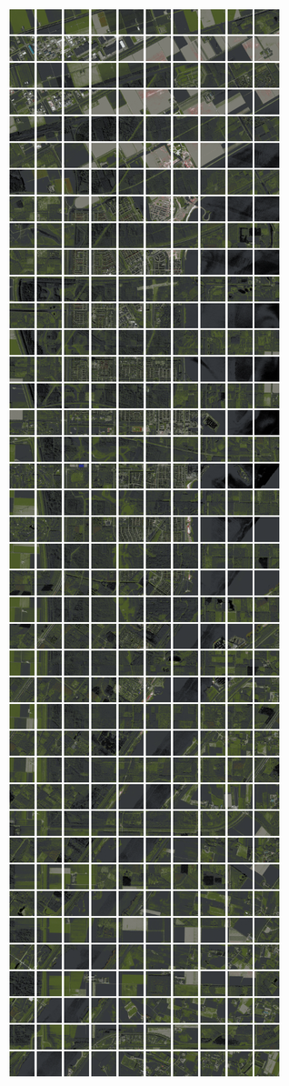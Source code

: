 <html>
<div>
<img src="https://github.com/HakkaTjakka/NL_TILE_MAP/blob/main/18/626/-1050/r.6260.-10500.png" height="44" width="44">
<img src="https://github.com/HakkaTjakka/NL_TILE_MAP/blob/main/18/626/-1050/r.6261.-10500.png" height="44" width="44">
<img src="https://github.com/HakkaTjakka/NL_TILE_MAP/blob/main/18/626/-1050/r.6262.-10500.png" height="44" width="44">
<img src="https://github.com/HakkaTjakka/NL_TILE_MAP/blob/main/18/626/-1050/r.6263.-10500.png" height="44" width="44">
<img src="https://github.com/HakkaTjakka/NL_TILE_MAP/blob/main/18/626/-1050/r.6264.-10500.png" height="44" width="44">
<img src="https://github.com/HakkaTjakka/NL_TILE_MAP/blob/main/18/626/-1050/r.6265.-10500.png" height="44" width="44">
<img src="https://github.com/HakkaTjakka/NL_TILE_MAP/blob/main/18/626/-1050/r.6266.-10500.png" height="44" width="44">
<img src="https://github.com/HakkaTjakka/NL_TILE_MAP/blob/main/18/626/-1050/r.6267.-10500.png" height="44" width="44">
<img src="https://github.com/HakkaTjakka/NL_TILE_MAP/blob/main/18/626/-1050/r.6268.-10500.png" height="44" width="44">
<img src="https://github.com/HakkaTjakka/NL_TILE_MAP/blob/main/18/626/-1050/r.6269.-10500.png" height="44" width="44">
<img src="https://github.com/HakkaTjakka/NL_TILE_MAP/blob/main/18/627/-1050/r.6270.-10500.png" height="44" width="44">
<img src="https://github.com/HakkaTjakka/NL_TILE_MAP/blob/main/18/627/-1050/r.6271.-10500.png" height="44" width="44">
<img src="https://github.com/HakkaTjakka/NL_TILE_MAP/blob/main/18/627/-1050/r.6272.-10500.png" height="44" width="44">
<img src="https://github.com/HakkaTjakka/NL_TILE_MAP/blob/main/18/627/-1050/r.6273.-10500.png" height="44" width="44">
<img src="https://github.com/HakkaTjakka/NL_TILE_MAP/blob/main/18/627/-1050/r.6274.-10500.png" height="44" width="44">
<img src="https://github.com/HakkaTjakka/NL_TILE_MAP/blob/main/18/627/-1050/r.6275.-10500.png" height="44" width="44">
<img src="https://github.com/HakkaTjakka/NL_TILE_MAP/blob/main/18/627/-1050/r.6276.-10500.png" height="44" width="44">
<img src="https://github.com/HakkaTjakka/NL_TILE_MAP/blob/main/18/627/-1050/r.6277.-10500.png" height="44" width="44">
<img src="https://github.com/HakkaTjakka/NL_TILE_MAP/blob/main/18/627/-1050/r.6278.-10500.png" height="44" width="44">
<img src="https://github.com/HakkaTjakka/NL_TILE_MAP/blob/main/18/627/-1050/r.6279.-10500.png" height="44" width="44">
<br>
<img src="https://github.com/HakkaTjakka/NL_TILE_MAP/blob/main/18/626/-1050/r.6260.-10499.png" height="44" width="44">
<img src="https://github.com/HakkaTjakka/NL_TILE_MAP/blob/main/18/626/-1050/r.6261.-10499.png" height="44" width="44">
<img src="https://github.com/HakkaTjakka/NL_TILE_MAP/blob/main/18/626/-1050/r.6262.-10499.png" height="44" width="44">
<img src="https://github.com/HakkaTjakka/NL_TILE_MAP/blob/main/18/626/-1050/r.6263.-10499.png" height="44" width="44">
<img src="https://github.com/HakkaTjakka/NL_TILE_MAP/blob/main/18/626/-1050/r.6264.-10499.png" height="44" width="44">
<img src="https://github.com/HakkaTjakka/NL_TILE_MAP/blob/main/18/626/-1050/r.6265.-10499.png" height="44" width="44">
<img src="https://github.com/HakkaTjakka/NL_TILE_MAP/blob/main/18/626/-1050/r.6266.-10499.png" height="44" width="44">
<img src="https://github.com/HakkaTjakka/NL_TILE_MAP/blob/main/18/626/-1050/r.6267.-10499.png" height="44" width="44">
<img src="https://github.com/HakkaTjakka/NL_TILE_MAP/blob/main/18/626/-1050/r.6268.-10499.png" height="44" width="44">
<img src="https://github.com/HakkaTjakka/NL_TILE_MAP/blob/main/18/626/-1050/r.6269.-10499.png" height="44" width="44">
<img src="https://github.com/HakkaTjakka/NL_TILE_MAP/blob/main/18/627/-1050/r.6270.-10499.png" height="44" width="44">
<img src="https://github.com/HakkaTjakka/NL_TILE_MAP/blob/main/18/627/-1050/r.6271.-10499.png" height="44" width="44">
<img src="https://github.com/HakkaTjakka/NL_TILE_MAP/blob/main/18/627/-1050/r.6272.-10499.png" height="44" width="44">
<img src="https://github.com/HakkaTjakka/NL_TILE_MAP/blob/main/18/627/-1050/r.6273.-10499.png" height="44" width="44">
<img src="https://github.com/HakkaTjakka/NL_TILE_MAP/blob/main/18/627/-1050/r.6274.-10499.png" height="44" width="44">
<img src="https://github.com/HakkaTjakka/NL_TILE_MAP/blob/main/18/627/-1050/r.6275.-10499.png" height="44" width="44">
<img src="https://github.com/HakkaTjakka/NL_TILE_MAP/blob/main/18/627/-1050/r.6276.-10499.png" height="44" width="44">
<img src="https://github.com/HakkaTjakka/NL_TILE_MAP/blob/main/18/627/-1050/r.6277.-10499.png" height="44" width="44">
<img src="https://github.com/HakkaTjakka/NL_TILE_MAP/blob/main/18/627/-1050/r.6278.-10499.png" height="44" width="44">
<img src="https://github.com/HakkaTjakka/NL_TILE_MAP/blob/main/18/627/-1050/r.6279.-10499.png" height="44" width="44">
<br>
<img src="https://github.com/HakkaTjakka/NL_TILE_MAP/blob/main/18/626/-1050/r.6260.-10498.png" height="44" width="44">
<img src="https://github.com/HakkaTjakka/NL_TILE_MAP/blob/main/18/626/-1050/r.6261.-10498.png" height="44" width="44">
<img src="https://github.com/HakkaTjakka/NL_TILE_MAP/blob/main/18/626/-1050/r.6262.-10498.png" height="44" width="44">
<img src="https://github.com/HakkaTjakka/NL_TILE_MAP/blob/main/18/626/-1050/r.6263.-10498.png" height="44" width="44">
<img src="https://github.com/HakkaTjakka/NL_TILE_MAP/blob/main/18/626/-1050/r.6264.-10498.png" height="44" width="44">
<img src="https://github.com/HakkaTjakka/NL_TILE_MAP/blob/main/18/626/-1050/r.6265.-10498.png" height="44" width="44">
<img src="https://github.com/HakkaTjakka/NL_TILE_MAP/blob/main/18/626/-1050/r.6266.-10498.png" height="44" width="44">
<img src="https://github.com/HakkaTjakka/NL_TILE_MAP/blob/main/18/626/-1050/r.6267.-10498.png" height="44" width="44">
<img src="https://github.com/HakkaTjakka/NL_TILE_MAP/blob/main/18/626/-1050/r.6268.-10498.png" height="44" width="44">
<img src="https://github.com/HakkaTjakka/NL_TILE_MAP/blob/main/18/626/-1050/r.6269.-10498.png" height="44" width="44">
<img src="https://github.com/HakkaTjakka/NL_TILE_MAP/blob/main/18/627/-1050/r.6270.-10498.png" height="44" width="44">
<img src="https://github.com/HakkaTjakka/NL_TILE_MAP/blob/main/18/627/-1050/r.6271.-10498.png" height="44" width="44">
<img src="https://github.com/HakkaTjakka/NL_TILE_MAP/blob/main/18/627/-1050/r.6272.-10498.png" height="44" width="44">
<img src="https://github.com/HakkaTjakka/NL_TILE_MAP/blob/main/18/627/-1050/r.6273.-10498.png" height="44" width="44">
<img src="https://github.com/HakkaTjakka/NL_TILE_MAP/blob/main/18/627/-1050/r.6274.-10498.png" height="44" width="44">
<img src="https://github.com/HakkaTjakka/NL_TILE_MAP/blob/main/18/627/-1050/r.6275.-10498.png" height="44" width="44">
<img src="https://github.com/HakkaTjakka/NL_TILE_MAP/blob/main/18/627/-1050/r.6276.-10498.png" height="44" width="44">
<img src="https://github.com/HakkaTjakka/NL_TILE_MAP/blob/main/18/627/-1050/r.6277.-10498.png" height="44" width="44">
<img src="https://github.com/HakkaTjakka/NL_TILE_MAP/blob/main/18/627/-1050/r.6278.-10498.png" height="44" width="44">
<img src="https://github.com/HakkaTjakka/NL_TILE_MAP/blob/main/18/627/-1050/r.6279.-10498.png" height="44" width="44">
<br>
<img src="https://github.com/HakkaTjakka/NL_TILE_MAP/blob/main/18/626/-1050/r.6260.-10497.png" height="44" width="44">
<img src="https://github.com/HakkaTjakka/NL_TILE_MAP/blob/main/18/626/-1050/r.6261.-10497.png" height="44" width="44">
<img src="https://github.com/HakkaTjakka/NL_TILE_MAP/blob/main/18/626/-1050/r.6262.-10497.png" height="44" width="44">
<img src="https://github.com/HakkaTjakka/NL_TILE_MAP/blob/main/18/626/-1050/r.6263.-10497.png" height="44" width="44">
<img src="https://github.com/HakkaTjakka/NL_TILE_MAP/blob/main/18/626/-1050/r.6264.-10497.png" height="44" width="44">
<img src="https://github.com/HakkaTjakka/NL_TILE_MAP/blob/main/18/626/-1050/r.6265.-10497.png" height="44" width="44">
<img src="https://github.com/HakkaTjakka/NL_TILE_MAP/blob/main/18/626/-1050/r.6266.-10497.png" height="44" width="44">
<img src="https://github.com/HakkaTjakka/NL_TILE_MAP/blob/main/18/626/-1050/r.6267.-10497.png" height="44" width="44">
<img src="https://github.com/HakkaTjakka/NL_TILE_MAP/blob/main/18/626/-1050/r.6268.-10497.png" height="44" width="44">
<img src="https://github.com/HakkaTjakka/NL_TILE_MAP/blob/main/18/626/-1050/r.6269.-10497.png" height="44" width="44">
<img src="https://github.com/HakkaTjakka/NL_TILE_MAP/blob/main/18/627/-1050/r.6270.-10497.png" height="44" width="44">
<img src="https://github.com/HakkaTjakka/NL_TILE_MAP/blob/main/18/627/-1050/r.6271.-10497.png" height="44" width="44">
<img src="https://github.com/HakkaTjakka/NL_TILE_MAP/blob/main/18/627/-1050/r.6272.-10497.png" height="44" width="44">
<img src="https://github.com/HakkaTjakka/NL_TILE_MAP/blob/main/18/627/-1050/r.6273.-10497.png" height="44" width="44">
<img src="https://github.com/HakkaTjakka/NL_TILE_MAP/blob/main/18/627/-1050/r.6274.-10497.png" height="44" width="44">
<img src="https://github.com/HakkaTjakka/NL_TILE_MAP/blob/main/18/627/-1050/r.6275.-10497.png" height="44" width="44">
<img src="https://github.com/HakkaTjakka/NL_TILE_MAP/blob/main/18/627/-1050/r.6276.-10497.png" height="44" width="44">
<img src="https://github.com/HakkaTjakka/NL_TILE_MAP/blob/main/18/627/-1050/r.6277.-10497.png" height="44" width="44">
<img src="https://github.com/HakkaTjakka/NL_TILE_MAP/blob/main/18/627/-1050/r.6278.-10497.png" height="44" width="44">
<img src="https://github.com/HakkaTjakka/NL_TILE_MAP/blob/main/18/627/-1050/r.6279.-10497.png" height="44" width="44">
<br>
<img src="https://github.com/HakkaTjakka/NL_TILE_MAP/blob/main/18/626/-1050/r.6260.-10496.png" height="44" width="44">
<img src="https://github.com/HakkaTjakka/NL_TILE_MAP/blob/main/18/626/-1050/r.6261.-10496.png" height="44" width="44">
<img src="https://github.com/HakkaTjakka/NL_TILE_MAP/blob/main/18/626/-1050/r.6262.-10496.png" height="44" width="44">
<img src="https://github.com/HakkaTjakka/NL_TILE_MAP/blob/main/18/626/-1050/r.6263.-10496.png" height="44" width="44">
<img src="https://github.com/HakkaTjakka/NL_TILE_MAP/blob/main/18/626/-1050/r.6264.-10496.png" height="44" width="44">
<img src="https://github.com/HakkaTjakka/NL_TILE_MAP/blob/main/18/626/-1050/r.6265.-10496.png" height="44" width="44">
<img src="https://github.com/HakkaTjakka/NL_TILE_MAP/blob/main/18/626/-1050/r.6266.-10496.png" height="44" width="44">
<img src="https://github.com/HakkaTjakka/NL_TILE_MAP/blob/main/18/626/-1050/r.6267.-10496.png" height="44" width="44">
<img src="https://github.com/HakkaTjakka/NL_TILE_MAP/blob/main/18/626/-1050/r.6268.-10496.png" height="44" width="44">
<img src="https://github.com/HakkaTjakka/NL_TILE_MAP/blob/main/18/626/-1050/r.6269.-10496.png" height="44" width="44">
<img src="https://github.com/HakkaTjakka/NL_TILE_MAP/blob/main/18/627/-1050/r.6270.-10496.png" height="44" width="44">
<img src="https://github.com/HakkaTjakka/NL_TILE_MAP/blob/main/18/627/-1050/r.6271.-10496.png" height="44" width="44">
<img src="https://github.com/HakkaTjakka/NL_TILE_MAP/blob/main/18/627/-1050/r.6272.-10496.png" height="44" width="44">
<img src="https://github.com/HakkaTjakka/NL_TILE_MAP/blob/main/18/627/-1050/r.6273.-10496.png" height="44" width="44">
<img src="https://github.com/HakkaTjakka/NL_TILE_MAP/blob/main/18/627/-1050/r.6274.-10496.png" height="44" width="44">
<img src="https://github.com/HakkaTjakka/NL_TILE_MAP/blob/main/18/627/-1050/r.6275.-10496.png" height="44" width="44">
<img src="https://github.com/HakkaTjakka/NL_TILE_MAP/blob/main/18/627/-1050/r.6276.-10496.png" height="44" width="44">
<img src="https://github.com/HakkaTjakka/NL_TILE_MAP/blob/main/18/627/-1050/r.6277.-10496.png" height="44" width="44">
<img src="https://github.com/HakkaTjakka/NL_TILE_MAP/blob/main/18/627/-1050/r.6278.-10496.png" height="44" width="44">
<img src="https://github.com/HakkaTjakka/NL_TILE_MAP/blob/main/18/627/-1050/r.6279.-10496.png" height="44" width="44">
<br>
<img src="https://github.com/HakkaTjakka/NL_TILE_MAP/blob/main/18/626/-1050/r.6260.-10495.png" height="44" width="44">
<img src="https://github.com/HakkaTjakka/NL_TILE_MAP/blob/main/18/626/-1050/r.6261.-10495.png" height="44" width="44">
<img src="https://github.com/HakkaTjakka/NL_TILE_MAP/blob/main/18/626/-1050/r.6262.-10495.png" height="44" width="44">
<img src="https://github.com/HakkaTjakka/NL_TILE_MAP/blob/main/18/626/-1050/r.6263.-10495.png" height="44" width="44">
<img src="https://github.com/HakkaTjakka/NL_TILE_MAP/blob/main/18/626/-1050/r.6264.-10495.png" height="44" width="44">
<img src="https://github.com/HakkaTjakka/NL_TILE_MAP/blob/main/18/626/-1050/r.6265.-10495.png" height="44" width="44">
<img src="https://github.com/HakkaTjakka/NL_TILE_MAP/blob/main/18/626/-1050/r.6266.-10495.png" height="44" width="44">
<img src="https://github.com/HakkaTjakka/NL_TILE_MAP/blob/main/18/626/-1050/r.6267.-10495.png" height="44" width="44">
<img src="https://github.com/HakkaTjakka/NL_TILE_MAP/blob/main/18/626/-1050/r.6268.-10495.png" height="44" width="44">
<img src="https://github.com/HakkaTjakka/NL_TILE_MAP/blob/main/18/626/-1050/r.6269.-10495.png" height="44" width="44">
<img src="https://github.com/HakkaTjakka/NL_TILE_MAP/blob/main/18/627/-1050/r.6270.-10495.png" height="44" width="44">
<img src="https://github.com/HakkaTjakka/NL_TILE_MAP/blob/main/18/627/-1050/r.6271.-10495.png" height="44" width="44">
<img src="https://github.com/HakkaTjakka/NL_TILE_MAP/blob/main/18/627/-1050/r.6272.-10495.png" height="44" width="44">
<img src="https://github.com/HakkaTjakka/NL_TILE_MAP/blob/main/18/627/-1050/r.6273.-10495.png" height="44" width="44">
<img src="https://github.com/HakkaTjakka/NL_TILE_MAP/blob/main/18/627/-1050/r.6274.-10495.png" height="44" width="44">
<img src="https://github.com/HakkaTjakka/NL_TILE_MAP/blob/main/18/627/-1050/r.6275.-10495.png" height="44" width="44">
<img src="https://github.com/HakkaTjakka/NL_TILE_MAP/blob/main/18/627/-1050/r.6276.-10495.png" height="44" width="44">
<img src="https://github.com/HakkaTjakka/NL_TILE_MAP/blob/main/18/627/-1050/r.6277.-10495.png" height="44" width="44">
<img src="https://github.com/HakkaTjakka/NL_TILE_MAP/blob/main/18/627/-1050/r.6278.-10495.png" height="44" width="44">
<img src="https://github.com/HakkaTjakka/NL_TILE_MAP/blob/main/18/627/-1050/r.6279.-10495.png" height="44" width="44">
<br>
<img src="https://github.com/HakkaTjakka/NL_TILE_MAP/blob/main/18/626/-1050/r.6260.-10494.png" height="44" width="44">
<img src="https://github.com/HakkaTjakka/NL_TILE_MAP/blob/main/18/626/-1050/r.6261.-10494.png" height="44" width="44">
<img src="https://github.com/HakkaTjakka/NL_TILE_MAP/blob/main/18/626/-1050/r.6262.-10494.png" height="44" width="44">
<img src="https://github.com/HakkaTjakka/NL_TILE_MAP/blob/main/18/626/-1050/r.6263.-10494.png" height="44" width="44">
<img src="https://github.com/HakkaTjakka/NL_TILE_MAP/blob/main/18/626/-1050/r.6264.-10494.png" height="44" width="44">
<img src="https://github.com/HakkaTjakka/NL_TILE_MAP/blob/main/18/626/-1050/r.6265.-10494.png" height="44" width="44">
<img src="https://github.com/HakkaTjakka/NL_TILE_MAP/blob/main/18/626/-1050/r.6266.-10494.png" height="44" width="44">
<img src="https://github.com/HakkaTjakka/NL_TILE_MAP/blob/main/18/626/-1050/r.6267.-10494.png" height="44" width="44">
<img src="https://github.com/HakkaTjakka/NL_TILE_MAP/blob/main/18/626/-1050/r.6268.-10494.png" height="44" width="44">
<img src="https://github.com/HakkaTjakka/NL_TILE_MAP/blob/main/18/626/-1050/r.6269.-10494.png" height="44" width="44">
<img src="https://github.com/HakkaTjakka/NL_TILE_MAP/blob/main/18/627/-1050/r.6270.-10494.png" height="44" width="44">
<img src="https://github.com/HakkaTjakka/NL_TILE_MAP/blob/main/18/627/-1050/r.6271.-10494.png" height="44" width="44">
<img src="https://github.com/HakkaTjakka/NL_TILE_MAP/blob/main/18/627/-1050/r.6272.-10494.png" height="44" width="44">
<img src="https://github.com/HakkaTjakka/NL_TILE_MAP/blob/main/18/627/-1050/r.6273.-10494.png" height="44" width="44">
<img src="https://github.com/HakkaTjakka/NL_TILE_MAP/blob/main/18/627/-1050/r.6274.-10494.png" height="44" width="44">
<img src="https://github.com/HakkaTjakka/NL_TILE_MAP/blob/main/18/627/-1050/r.6275.-10494.png" height="44" width="44">
<img src="https://github.com/HakkaTjakka/NL_TILE_MAP/blob/main/18/627/-1050/r.6276.-10494.png" height="44" width="44">
<img src="https://github.com/HakkaTjakka/NL_TILE_MAP/blob/main/18/627/-1050/r.6277.-10494.png" height="44" width="44">
<img src="https://github.com/HakkaTjakka/NL_TILE_MAP/blob/main/18/627/-1050/r.6278.-10494.png" height="44" width="44">
<img src="https://github.com/HakkaTjakka/NL_TILE_MAP/blob/main/18/627/-1050/r.6279.-10494.png" height="44" width="44">
<br>
<img src="https://github.com/HakkaTjakka/NL_TILE_MAP/blob/main/18/626/-1050/r.6260.-10493.png" height="44" width="44">
<img src="https://github.com/HakkaTjakka/NL_TILE_MAP/blob/main/18/626/-1050/r.6261.-10493.png" height="44" width="44">
<img src="https://github.com/HakkaTjakka/NL_TILE_MAP/blob/main/18/626/-1050/r.6262.-10493.png" height="44" width="44">
<img src="https://github.com/HakkaTjakka/NL_TILE_MAP/blob/main/18/626/-1050/r.6263.-10493.png" height="44" width="44">
<img src="https://github.com/HakkaTjakka/NL_TILE_MAP/blob/main/18/626/-1050/r.6264.-10493.png" height="44" width="44">
<img src="https://github.com/HakkaTjakka/NL_TILE_MAP/blob/main/18/626/-1050/r.6265.-10493.png" height="44" width="44">
<img src="https://github.com/HakkaTjakka/NL_TILE_MAP/blob/main/18/626/-1050/r.6266.-10493.png" height="44" width="44">
<img src="https://github.com/HakkaTjakka/NL_TILE_MAP/blob/main/18/626/-1050/r.6267.-10493.png" height="44" width="44">
<img src="https://github.com/HakkaTjakka/NL_TILE_MAP/blob/main/18/626/-1050/r.6268.-10493.png" height="44" width="44">
<img src="https://github.com/HakkaTjakka/NL_TILE_MAP/blob/main/18/626/-1050/r.6269.-10493.png" height="44" width="44">
<img src="https://github.com/HakkaTjakka/NL_TILE_MAP/blob/main/18/627/-1050/r.6270.-10493.png" height="44" width="44">
<img src="https://github.com/HakkaTjakka/NL_TILE_MAP/blob/main/18/627/-1050/r.6271.-10493.png" height="44" width="44">
<img src="https://github.com/HakkaTjakka/NL_TILE_MAP/blob/main/18/627/-1050/r.6272.-10493.png" height="44" width="44">
<img src="https://github.com/HakkaTjakka/NL_TILE_MAP/blob/main/18/627/-1050/r.6273.-10493.png" height="44" width="44">
<img src="https://github.com/HakkaTjakka/NL_TILE_MAP/blob/main/18/627/-1050/r.6274.-10493.png" height="44" width="44">
<img src="https://github.com/HakkaTjakka/NL_TILE_MAP/blob/main/18/627/-1050/r.6275.-10493.png" height="44" width="44">
<img src="https://github.com/HakkaTjakka/NL_TILE_MAP/blob/main/18/627/-1050/r.6276.-10493.png" height="44" width="44">
<img src="https://github.com/HakkaTjakka/NL_TILE_MAP/blob/main/18/627/-1050/r.6277.-10493.png" height="44" width="44">
<img src="https://github.com/HakkaTjakka/NL_TILE_MAP/blob/main/18/627/-1050/r.6278.-10493.png" height="44" width="44">
<img src="https://github.com/HakkaTjakka/NL_TILE_MAP/blob/main/18/627/-1050/r.6279.-10493.png" height="44" width="44">
<br>
<img src="https://github.com/HakkaTjakka/NL_TILE_MAP/blob/main/18/626/-1050/r.6260.-10492.png" height="44" width="44">
<img src="https://github.com/HakkaTjakka/NL_TILE_MAP/blob/main/18/626/-1050/r.6261.-10492.png" height="44" width="44">
<img src="https://github.com/HakkaTjakka/NL_TILE_MAP/blob/main/18/626/-1050/r.6262.-10492.png" height="44" width="44">
<img src="https://github.com/HakkaTjakka/NL_TILE_MAP/blob/main/18/626/-1050/r.6263.-10492.png" height="44" width="44">
<img src="https://github.com/HakkaTjakka/NL_TILE_MAP/blob/main/18/626/-1050/r.6264.-10492.png" height="44" width="44">
<img src="https://github.com/HakkaTjakka/NL_TILE_MAP/blob/main/18/626/-1050/r.6265.-10492.png" height="44" width="44">
<img src="https://github.com/HakkaTjakka/NL_TILE_MAP/blob/main/18/626/-1050/r.6266.-10492.png" height="44" width="44">
<img src="https://github.com/HakkaTjakka/NL_TILE_MAP/blob/main/18/626/-1050/r.6267.-10492.png" height="44" width="44">
<img src="https://github.com/HakkaTjakka/NL_TILE_MAP/blob/main/18/626/-1050/r.6268.-10492.png" height="44" width="44">
<img src="https://github.com/HakkaTjakka/NL_TILE_MAP/blob/main/18/626/-1050/r.6269.-10492.png" height="44" width="44">
<img src="https://github.com/HakkaTjakka/NL_TILE_MAP/blob/main/18/627/-1050/r.6270.-10492.png" height="44" width="44">
<img src="https://github.com/HakkaTjakka/NL_TILE_MAP/blob/main/18/627/-1050/r.6271.-10492.png" height="44" width="44">
<img src="https://github.com/HakkaTjakka/NL_TILE_MAP/blob/main/18/627/-1050/r.6272.-10492.png" height="44" width="44">
<img src="https://github.com/HakkaTjakka/NL_TILE_MAP/blob/main/18/627/-1050/r.6273.-10492.png" height="44" width="44">
<img src="https://github.com/HakkaTjakka/NL_TILE_MAP/blob/main/18/627/-1050/r.6274.-10492.png" height="44" width="44">
<img src="https://github.com/HakkaTjakka/NL_TILE_MAP/blob/main/18/627/-1050/r.6275.-10492.png" height="44" width="44">
<img src="https://github.com/HakkaTjakka/NL_TILE_MAP/blob/main/18/627/-1050/r.6276.-10492.png" height="44" width="44">
<img src="https://github.com/HakkaTjakka/NL_TILE_MAP/blob/main/18/627/-1050/r.6277.-10492.png" height="44" width="44">
<img src="https://github.com/HakkaTjakka/NL_TILE_MAP/blob/main/18/627/-1050/r.6278.-10492.png" height="44" width="44">
<img src="https://github.com/HakkaTjakka/NL_TILE_MAP/blob/main/18/627/-1050/r.6279.-10492.png" height="44" width="44">
<br>
<img src="https://github.com/HakkaTjakka/NL_TILE_MAP/blob/main/18/626/-1050/r.6260.-10491.png" height="44" width="44">
<img src="https://github.com/HakkaTjakka/NL_TILE_MAP/blob/main/18/626/-1050/r.6261.-10491.png" height="44" width="44">
<img src="https://github.com/HakkaTjakka/NL_TILE_MAP/blob/main/18/626/-1050/r.6262.-10491.png" height="44" width="44">
<img src="https://github.com/HakkaTjakka/NL_TILE_MAP/blob/main/18/626/-1050/r.6263.-10491.png" height="44" width="44">
<img src="https://github.com/HakkaTjakka/NL_TILE_MAP/blob/main/18/626/-1050/r.6264.-10491.png" height="44" width="44">
<img src="https://github.com/HakkaTjakka/NL_TILE_MAP/blob/main/18/626/-1050/r.6265.-10491.png" height="44" width="44">
<img src="https://github.com/HakkaTjakka/NL_TILE_MAP/blob/main/18/626/-1050/r.6266.-10491.png" height="44" width="44">
<img src="https://github.com/HakkaTjakka/NL_TILE_MAP/blob/main/18/626/-1050/r.6267.-10491.png" height="44" width="44">
<img src="https://github.com/HakkaTjakka/NL_TILE_MAP/blob/main/18/626/-1050/r.6268.-10491.png" height="44" width="44">
<img src="https://github.com/HakkaTjakka/NL_TILE_MAP/blob/main/18/626/-1050/r.6269.-10491.png" height="44" width="44">
<img src="https://github.com/HakkaTjakka/NL_TILE_MAP/blob/main/18/627/-1050/r.6270.-10491.png" height="44" width="44">
<img src="https://github.com/HakkaTjakka/NL_TILE_MAP/blob/main/18/627/-1050/r.6271.-10491.png" height="44" width="44">
<img src="https://github.com/HakkaTjakka/NL_TILE_MAP/blob/main/18/627/-1050/r.6272.-10491.png" height="44" width="44">
<img src="https://github.com/HakkaTjakka/NL_TILE_MAP/blob/main/18/627/-1050/r.6273.-10491.png" height="44" width="44">
<img src="https://github.com/HakkaTjakka/NL_TILE_MAP/blob/main/18/627/-1050/r.6274.-10491.png" height="44" width="44">
<img src="https://github.com/HakkaTjakka/NL_TILE_MAP/blob/main/18/627/-1050/r.6275.-10491.png" height="44" width="44">
<img src="https://github.com/HakkaTjakka/NL_TILE_MAP/blob/main/18/627/-1050/r.6276.-10491.png" height="44" width="44">
<img src="https://github.com/HakkaTjakka/NL_TILE_MAP/blob/main/18/627/-1050/r.6277.-10491.png" height="44" width="44">
<img src="https://github.com/HakkaTjakka/NL_TILE_MAP/blob/main/18/627/-1050/r.6278.-10491.png" height="44" width="44">
<img src="https://github.com/HakkaTjakka/NL_TILE_MAP/blob/main/18/627/-1050/r.6279.-10491.png" height="44" width="44">
<br>
<img src="https://github.com/HakkaTjakka/NL_TILE_MAP/blob/main/18/626/-1049/r.6260.-10490.png" height="44" width="44">
<img src="https://github.com/HakkaTjakka/NL_TILE_MAP/blob/main/18/626/-1049/r.6261.-10490.png" height="44" width="44">
<img src="https://github.com/HakkaTjakka/NL_TILE_MAP/blob/main/18/626/-1049/r.6262.-10490.png" height="44" width="44">
<img src="https://github.com/HakkaTjakka/NL_TILE_MAP/blob/main/18/626/-1049/r.6263.-10490.png" height="44" width="44">
<img src="https://github.com/HakkaTjakka/NL_TILE_MAP/blob/main/18/626/-1049/r.6264.-10490.png" height="44" width="44">
<img src="https://github.com/HakkaTjakka/NL_TILE_MAP/blob/main/18/626/-1049/r.6265.-10490.png" height="44" width="44">
<img src="https://github.com/HakkaTjakka/NL_TILE_MAP/blob/main/18/626/-1049/r.6266.-10490.png" height="44" width="44">
<img src="https://github.com/HakkaTjakka/NL_TILE_MAP/blob/main/18/626/-1049/r.6267.-10490.png" height="44" width="44">
<img src="https://github.com/HakkaTjakka/NL_TILE_MAP/blob/main/18/626/-1049/r.6268.-10490.png" height="44" width="44">
<img src="https://github.com/HakkaTjakka/NL_TILE_MAP/blob/main/18/626/-1049/r.6269.-10490.png" height="44" width="44">
<img src="https://github.com/HakkaTjakka/NL_TILE_MAP/blob/main/18/627/-1049/r.6270.-10490.png" height="44" width="44">
<img src="https://github.com/HakkaTjakka/NL_TILE_MAP/blob/main/18/627/-1049/r.6271.-10490.png" height="44" width="44">
<img src="https://github.com/HakkaTjakka/NL_TILE_MAP/blob/main/18/627/-1049/r.6272.-10490.png" height="44" width="44">
<img src="https://github.com/HakkaTjakka/NL_TILE_MAP/blob/main/18/627/-1049/r.6273.-10490.png" height="44" width="44">
<img src="https://github.com/HakkaTjakka/NL_TILE_MAP/blob/main/18/627/-1049/r.6274.-10490.png" height="44" width="44">
<img src="https://github.com/HakkaTjakka/NL_TILE_MAP/blob/main/18/627/-1049/r.6275.-10490.png" height="44" width="44">
<img src="https://github.com/HakkaTjakka/NL_TILE_MAP/blob/main/18/627/-1049/r.6276.-10490.png" height="44" width="44">
<img src="https://github.com/HakkaTjakka/NL_TILE_MAP/blob/main/18/627/-1049/r.6277.-10490.png" height="44" width="44">
<img src="https://github.com/HakkaTjakka/NL_TILE_MAP/blob/main/18/627/-1049/r.6278.-10490.png" height="44" width="44">
<img src="https://github.com/HakkaTjakka/NL_TILE_MAP/blob/main/18/627/-1049/r.6279.-10490.png" height="44" width="44">
<br>
<img src="https://github.com/HakkaTjakka/NL_TILE_MAP/blob/main/18/626/-1049/r.6260.-10489.png" height="44" width="44">
<img src="https://github.com/HakkaTjakka/NL_TILE_MAP/blob/main/18/626/-1049/r.6261.-10489.png" height="44" width="44">
<img src="https://github.com/HakkaTjakka/NL_TILE_MAP/blob/main/18/626/-1049/r.6262.-10489.png" height="44" width="44">
<img src="https://github.com/HakkaTjakka/NL_TILE_MAP/blob/main/18/626/-1049/r.6263.-10489.png" height="44" width="44">
<img src="https://github.com/HakkaTjakka/NL_TILE_MAP/blob/main/18/626/-1049/r.6264.-10489.png" height="44" width="44">
<img src="https://github.com/HakkaTjakka/NL_TILE_MAP/blob/main/18/626/-1049/r.6265.-10489.png" height="44" width="44">
<img src="https://github.com/HakkaTjakka/NL_TILE_MAP/blob/main/18/626/-1049/r.6266.-10489.png" height="44" width="44">
<img src="https://github.com/HakkaTjakka/NL_TILE_MAP/blob/main/18/626/-1049/r.6267.-10489.png" height="44" width="44">
<img src="https://github.com/HakkaTjakka/NL_TILE_MAP/blob/main/18/626/-1049/r.6268.-10489.png" height="44" width="44">
<img src="https://github.com/HakkaTjakka/NL_TILE_MAP/blob/main/18/626/-1049/r.6269.-10489.png" height="44" width="44">
<img src="https://github.com/HakkaTjakka/NL_TILE_MAP/blob/main/18/627/-1049/r.6270.-10489.png" height="44" width="44">
<img src="https://github.com/HakkaTjakka/NL_TILE_MAP/blob/main/18/627/-1049/r.6271.-10489.png" height="44" width="44">
<img src="https://github.com/HakkaTjakka/NL_TILE_MAP/blob/main/18/627/-1049/r.6272.-10489.png" height="44" width="44">
<img src="https://github.com/HakkaTjakka/NL_TILE_MAP/blob/main/18/627/-1049/r.6273.-10489.png" height="44" width="44">
<img src="https://github.com/HakkaTjakka/NL_TILE_MAP/blob/main/18/627/-1049/r.6274.-10489.png" height="44" width="44">
<img src="https://github.com/HakkaTjakka/NL_TILE_MAP/blob/main/18/627/-1049/r.6275.-10489.png" height="44" width="44">
<img src="https://github.com/HakkaTjakka/NL_TILE_MAP/blob/main/18/627/-1049/r.6276.-10489.png" height="44" width="44">
<img src="https://github.com/HakkaTjakka/NL_TILE_MAP/blob/main/18/627/-1049/r.6277.-10489.png" height="44" width="44">
<img src="https://github.com/HakkaTjakka/NL_TILE_MAP/blob/main/18/627/-1049/r.6278.-10489.png" height="44" width="44">
<img src="https://github.com/HakkaTjakka/NL_TILE_MAP/blob/main/18/627/-1049/r.6279.-10489.png" height="44" width="44">
<br>
<img src="https://github.com/HakkaTjakka/NL_TILE_MAP/blob/main/18/626/-1049/r.6260.-10488.png" height="44" width="44">
<img src="https://github.com/HakkaTjakka/NL_TILE_MAP/blob/main/18/626/-1049/r.6261.-10488.png" height="44" width="44">
<img src="https://github.com/HakkaTjakka/NL_TILE_MAP/blob/main/18/626/-1049/r.6262.-10488.png" height="44" width="44">
<img src="https://github.com/HakkaTjakka/NL_TILE_MAP/blob/main/18/626/-1049/r.6263.-10488.png" height="44" width="44">
<img src="https://github.com/HakkaTjakka/NL_TILE_MAP/blob/main/18/626/-1049/r.6264.-10488.png" height="44" width="44">
<img src="https://github.com/HakkaTjakka/NL_TILE_MAP/blob/main/18/626/-1049/r.6265.-10488.png" height="44" width="44">
<img src="https://github.com/HakkaTjakka/NL_TILE_MAP/blob/main/18/626/-1049/r.6266.-10488.png" height="44" width="44">
<img src="https://github.com/HakkaTjakka/NL_TILE_MAP/blob/main/18/626/-1049/r.6267.-10488.png" height="44" width="44">
<img src="https://github.com/HakkaTjakka/NL_TILE_MAP/blob/main/18/626/-1049/r.6268.-10488.png" height="44" width="44">
<img src="https://github.com/HakkaTjakka/NL_TILE_MAP/blob/main/18/626/-1049/r.6269.-10488.png" height="44" width="44">
<img src="https://github.com/HakkaTjakka/NL_TILE_MAP/blob/main/18/627/-1049/r.6270.-10488.png" height="44" width="44">
<img src="https://github.com/HakkaTjakka/NL_TILE_MAP/blob/main/18/627/-1049/r.6271.-10488.png" height="44" width="44">
<img src="https://github.com/HakkaTjakka/NL_TILE_MAP/blob/main/18/627/-1049/r.6272.-10488.png" height="44" width="44">
<img src="https://github.com/HakkaTjakka/NL_TILE_MAP/blob/main/18/627/-1049/r.6273.-10488.png" height="44" width="44">
<img src="https://github.com/HakkaTjakka/NL_TILE_MAP/blob/main/18/627/-1049/r.6274.-10488.png" height="44" width="44">
<img src="https://github.com/HakkaTjakka/NL_TILE_MAP/blob/main/18/627/-1049/r.6275.-10488.png" height="44" width="44">
<img src="https://github.com/HakkaTjakka/NL_TILE_MAP/blob/main/18/627/-1049/r.6276.-10488.png" height="44" width="44">
<img src="https://github.com/HakkaTjakka/NL_TILE_MAP/blob/main/18/627/-1049/r.6277.-10488.png" height="44" width="44">
<img src="https://github.com/HakkaTjakka/NL_TILE_MAP/blob/main/18/627/-1049/r.6278.-10488.png" height="44" width="44">
<img src="https://github.com/HakkaTjakka/NL_TILE_MAP/blob/main/18/627/-1049/r.6279.-10488.png" height="44" width="44">
<br>
<img src="https://github.com/HakkaTjakka/NL_TILE_MAP/blob/main/18/626/-1049/r.6260.-10487.png" height="44" width="44">
<img src="https://github.com/HakkaTjakka/NL_TILE_MAP/blob/main/18/626/-1049/r.6261.-10487.png" height="44" width="44">
<img src="https://github.com/HakkaTjakka/NL_TILE_MAP/blob/main/18/626/-1049/r.6262.-10487.png" height="44" width="44">
<img src="https://github.com/HakkaTjakka/NL_TILE_MAP/blob/main/18/626/-1049/r.6263.-10487.png" height="44" width="44">
<img src="https://github.com/HakkaTjakka/NL_TILE_MAP/blob/main/18/626/-1049/r.6264.-10487.png" height="44" width="44">
<img src="https://github.com/HakkaTjakka/NL_TILE_MAP/blob/main/18/626/-1049/r.6265.-10487.png" height="44" width="44">
<img src="https://github.com/HakkaTjakka/NL_TILE_MAP/blob/main/18/626/-1049/r.6266.-10487.png" height="44" width="44">
<img src="https://github.com/HakkaTjakka/NL_TILE_MAP/blob/main/18/626/-1049/r.6267.-10487.png" height="44" width="44">
<img src="https://github.com/HakkaTjakka/NL_TILE_MAP/blob/main/18/626/-1049/r.6268.-10487.png" height="44" width="44">
<img src="https://github.com/HakkaTjakka/NL_TILE_MAP/blob/main/18/626/-1049/r.6269.-10487.png" height="44" width="44">
<img src="https://github.com/HakkaTjakka/NL_TILE_MAP/blob/main/18/627/-1049/r.6270.-10487.png" height="44" width="44">
<img src="https://github.com/HakkaTjakka/NL_TILE_MAP/blob/main/18/627/-1049/r.6271.-10487.png" height="44" width="44">
<img src="https://github.com/HakkaTjakka/NL_TILE_MAP/blob/main/18/627/-1049/r.6272.-10487.png" height="44" width="44">
<img src="https://github.com/HakkaTjakka/NL_TILE_MAP/blob/main/18/627/-1049/r.6273.-10487.png" height="44" width="44">
<img src="https://github.com/HakkaTjakka/NL_TILE_MAP/blob/main/18/627/-1049/r.6274.-10487.png" height="44" width="44">
<img src="https://github.com/HakkaTjakka/NL_TILE_MAP/blob/main/18/627/-1049/r.6275.-10487.png" height="44" width="44">
<img src="https://github.com/HakkaTjakka/NL_TILE_MAP/blob/main/18/627/-1049/r.6276.-10487.png" height="44" width="44">
<img src="https://github.com/HakkaTjakka/NL_TILE_MAP/blob/main/18/627/-1049/r.6277.-10487.png" height="44" width="44">
<img src="https://github.com/HakkaTjakka/NL_TILE_MAP/blob/main/18/627/-1049/r.6278.-10487.png" height="44" width="44">
<img src="https://github.com/HakkaTjakka/NL_TILE_MAP/blob/main/18/627/-1049/r.6279.-10487.png" height="44" width="44">
<br>
<img src="https://github.com/HakkaTjakka/NL_TILE_MAP/blob/main/18/626/-1049/r.6260.-10486.png" height="44" width="44">
<img src="https://github.com/HakkaTjakka/NL_TILE_MAP/blob/main/18/626/-1049/r.6261.-10486.png" height="44" width="44">
<img src="https://github.com/HakkaTjakka/NL_TILE_MAP/blob/main/18/626/-1049/r.6262.-10486.png" height="44" width="44">
<img src="https://github.com/HakkaTjakka/NL_TILE_MAP/blob/main/18/626/-1049/r.6263.-10486.png" height="44" width="44">
<img src="https://github.com/HakkaTjakka/NL_TILE_MAP/blob/main/18/626/-1049/r.6264.-10486.png" height="44" width="44">
<img src="https://github.com/HakkaTjakka/NL_TILE_MAP/blob/main/18/626/-1049/r.6265.-10486.png" height="44" width="44">
<img src="https://github.com/HakkaTjakka/NL_TILE_MAP/blob/main/18/626/-1049/r.6266.-10486.png" height="44" width="44">
<img src="https://github.com/HakkaTjakka/NL_TILE_MAP/blob/main/18/626/-1049/r.6267.-10486.png" height="44" width="44">
<img src="https://github.com/HakkaTjakka/NL_TILE_MAP/blob/main/18/626/-1049/r.6268.-10486.png" height="44" width="44">
<img src="https://github.com/HakkaTjakka/NL_TILE_MAP/blob/main/18/626/-1049/r.6269.-10486.png" height="44" width="44">
<img src="https://github.com/HakkaTjakka/NL_TILE_MAP/blob/main/18/627/-1049/r.6270.-10486.png" height="44" width="44">
<img src="https://github.com/HakkaTjakka/NL_TILE_MAP/blob/main/18/627/-1049/r.6271.-10486.png" height="44" width="44">
<img src="https://github.com/HakkaTjakka/NL_TILE_MAP/blob/main/18/627/-1049/r.6272.-10486.png" height="44" width="44">
<img src="https://github.com/HakkaTjakka/NL_TILE_MAP/blob/main/18/627/-1049/r.6273.-10486.png" height="44" width="44">
<img src="https://github.com/HakkaTjakka/NL_TILE_MAP/blob/main/18/627/-1049/r.6274.-10486.png" height="44" width="44">
<img src="https://github.com/HakkaTjakka/NL_TILE_MAP/blob/main/18/627/-1049/r.6275.-10486.png" height="44" width="44">
<img src="https://github.com/HakkaTjakka/NL_TILE_MAP/blob/main/18/627/-1049/r.6276.-10486.png" height="44" width="44">
<img src="https://github.com/HakkaTjakka/NL_TILE_MAP/blob/main/18/627/-1049/r.6277.-10486.png" height="44" width="44">
<img src="https://github.com/HakkaTjakka/NL_TILE_MAP/blob/main/18/627/-1049/r.6278.-10486.png" height="44" width="44">
<img src="https://github.com/HakkaTjakka/NL_TILE_MAP/blob/main/18/627/-1049/r.6279.-10486.png" height="44" width="44">
<br>
<img src="https://github.com/HakkaTjakka/NL_TILE_MAP/blob/main/18/626/-1049/r.6260.-10485.png" height="44" width="44">
<img src="https://github.com/HakkaTjakka/NL_TILE_MAP/blob/main/18/626/-1049/r.6261.-10485.png" height="44" width="44">
<img src="https://github.com/HakkaTjakka/NL_TILE_MAP/blob/main/18/626/-1049/r.6262.-10485.png" height="44" width="44">
<img src="https://github.com/HakkaTjakka/NL_TILE_MAP/blob/main/18/626/-1049/r.6263.-10485.png" height="44" width="44">
<img src="https://github.com/HakkaTjakka/NL_TILE_MAP/blob/main/18/626/-1049/r.6264.-10485.png" height="44" width="44">
<img src="https://github.com/HakkaTjakka/NL_TILE_MAP/blob/main/18/626/-1049/r.6265.-10485.png" height="44" width="44">
<img src="https://github.com/HakkaTjakka/NL_TILE_MAP/blob/main/18/626/-1049/r.6266.-10485.png" height="44" width="44">
<img src="https://github.com/HakkaTjakka/NL_TILE_MAP/blob/main/18/626/-1049/r.6267.-10485.png" height="44" width="44">
<img src="https://github.com/HakkaTjakka/NL_TILE_MAP/blob/main/18/626/-1049/r.6268.-10485.png" height="44" width="44">
<img src="https://github.com/HakkaTjakka/NL_TILE_MAP/blob/main/18/626/-1049/r.6269.-10485.png" height="44" width="44">
<img src="https://github.com/HakkaTjakka/NL_TILE_MAP/blob/main/18/627/-1049/r.6270.-10485.png" height="44" width="44">
<img src="https://github.com/HakkaTjakka/NL_TILE_MAP/blob/main/18/627/-1049/r.6271.-10485.png" height="44" width="44">
<img src="https://github.com/HakkaTjakka/NL_TILE_MAP/blob/main/18/627/-1049/r.6272.-10485.png" height="44" width="44">
<img src="https://github.com/HakkaTjakka/NL_TILE_MAP/blob/main/18/627/-1049/r.6273.-10485.png" height="44" width="44">
<img src="https://github.com/HakkaTjakka/NL_TILE_MAP/blob/main/18/627/-1049/r.6274.-10485.png" height="44" width="44">
<img src="https://github.com/HakkaTjakka/NL_TILE_MAP/blob/main/18/627/-1049/r.6275.-10485.png" height="44" width="44">
<img src="https://github.com/HakkaTjakka/NL_TILE_MAP/blob/main/18/627/-1049/r.6276.-10485.png" height="44" width="44">
<img src="https://github.com/HakkaTjakka/NL_TILE_MAP/blob/main/18/627/-1049/r.6277.-10485.png" height="44" width="44">
<img src="https://github.com/HakkaTjakka/NL_TILE_MAP/blob/main/18/627/-1049/r.6278.-10485.png" height="44" width="44">
<img src="https://github.com/HakkaTjakka/NL_TILE_MAP/blob/main/18/627/-1049/r.6279.-10485.png" height="44" width="44">
<br>
<img src="https://github.com/HakkaTjakka/NL_TILE_MAP/blob/main/18/626/-1049/r.6260.-10484.png" height="44" width="44">
<img src="https://github.com/HakkaTjakka/NL_TILE_MAP/blob/main/18/626/-1049/r.6261.-10484.png" height="44" width="44">
<img src="https://github.com/HakkaTjakka/NL_TILE_MAP/blob/main/18/626/-1049/r.6262.-10484.png" height="44" width="44">
<img src="https://github.com/HakkaTjakka/NL_TILE_MAP/blob/main/18/626/-1049/r.6263.-10484.png" height="44" width="44">
<img src="https://github.com/HakkaTjakka/NL_TILE_MAP/blob/main/18/626/-1049/r.6264.-10484.png" height="44" width="44">
<img src="https://github.com/HakkaTjakka/NL_TILE_MAP/blob/main/18/626/-1049/r.6265.-10484.png" height="44" width="44">
<img src="https://github.com/HakkaTjakka/NL_TILE_MAP/blob/main/18/626/-1049/r.6266.-10484.png" height="44" width="44">
<img src="https://github.com/HakkaTjakka/NL_TILE_MAP/blob/main/18/626/-1049/r.6267.-10484.png" height="44" width="44">
<img src="https://github.com/HakkaTjakka/NL_TILE_MAP/blob/main/18/626/-1049/r.6268.-10484.png" height="44" width="44">
<img src="https://github.com/HakkaTjakka/NL_TILE_MAP/blob/main/18/626/-1049/r.6269.-10484.png" height="44" width="44">
<img src="https://github.com/HakkaTjakka/NL_TILE_MAP/blob/main/18/627/-1049/r.6270.-10484.png" height="44" width="44">
<img src="https://github.com/HakkaTjakka/NL_TILE_MAP/blob/main/18/627/-1049/r.6271.-10484.png" height="44" width="44">
<img src="https://github.com/HakkaTjakka/NL_TILE_MAP/blob/main/18/627/-1049/r.6272.-10484.png" height="44" width="44">
<img src="https://github.com/HakkaTjakka/NL_TILE_MAP/blob/main/18/627/-1049/r.6273.-10484.png" height="44" width="44">
<img src="https://github.com/HakkaTjakka/NL_TILE_MAP/blob/main/18/627/-1049/r.6274.-10484.png" height="44" width="44">
<img src="https://github.com/HakkaTjakka/NL_TILE_MAP/blob/main/18/627/-1049/r.6275.-10484.png" height="44" width="44">
<img src="https://github.com/HakkaTjakka/NL_TILE_MAP/blob/main/18/627/-1049/r.6276.-10484.png" height="44" width="44">
<img src="https://github.com/HakkaTjakka/NL_TILE_MAP/blob/main/18/627/-1049/r.6277.-10484.png" height="44" width="44">
<img src="https://github.com/HakkaTjakka/NL_TILE_MAP/blob/main/18/627/-1049/r.6278.-10484.png" height="44" width="44">
<img src="https://github.com/HakkaTjakka/NL_TILE_MAP/blob/main/18/627/-1049/r.6279.-10484.png" height="44" width="44">
<br>
<img src="https://github.com/HakkaTjakka/NL_TILE_MAP/blob/main/18/626/-1049/r.6260.-10483.png" height="44" width="44">
<img src="https://github.com/HakkaTjakka/NL_TILE_MAP/blob/main/18/626/-1049/r.6261.-10483.png" height="44" width="44">
<img src="https://github.com/HakkaTjakka/NL_TILE_MAP/blob/main/18/626/-1049/r.6262.-10483.png" height="44" width="44">
<img src="https://github.com/HakkaTjakka/NL_TILE_MAP/blob/main/18/626/-1049/r.6263.-10483.png" height="44" width="44">
<img src="https://github.com/HakkaTjakka/NL_TILE_MAP/blob/main/18/626/-1049/r.6264.-10483.png" height="44" width="44">
<img src="https://github.com/HakkaTjakka/NL_TILE_MAP/blob/main/18/626/-1049/r.6265.-10483.png" height="44" width="44">
<img src="https://github.com/HakkaTjakka/NL_TILE_MAP/blob/main/18/626/-1049/r.6266.-10483.png" height="44" width="44">
<img src="https://github.com/HakkaTjakka/NL_TILE_MAP/blob/main/18/626/-1049/r.6267.-10483.png" height="44" width="44">
<img src="https://github.com/HakkaTjakka/NL_TILE_MAP/blob/main/18/626/-1049/r.6268.-10483.png" height="44" width="44">
<img src="https://github.com/HakkaTjakka/NL_TILE_MAP/blob/main/18/626/-1049/r.6269.-10483.png" height="44" width="44">
<img src="https://github.com/HakkaTjakka/NL_TILE_MAP/blob/main/18/627/-1049/r.6270.-10483.png" height="44" width="44">
<img src="https://github.com/HakkaTjakka/NL_TILE_MAP/blob/main/18/627/-1049/r.6271.-10483.png" height="44" width="44">
<img src="https://github.com/HakkaTjakka/NL_TILE_MAP/blob/main/18/627/-1049/r.6272.-10483.png" height="44" width="44">
<img src="https://github.com/HakkaTjakka/NL_TILE_MAP/blob/main/18/627/-1049/r.6273.-10483.png" height="44" width="44">
<img src="https://github.com/HakkaTjakka/NL_TILE_MAP/blob/main/18/627/-1049/r.6274.-10483.png" height="44" width="44">
<img src="https://github.com/HakkaTjakka/NL_TILE_MAP/blob/main/18/627/-1049/r.6275.-10483.png" height="44" width="44">
<img src="https://github.com/HakkaTjakka/NL_TILE_MAP/blob/main/18/627/-1049/r.6276.-10483.png" height="44" width="44">
<img src="https://github.com/HakkaTjakka/NL_TILE_MAP/blob/main/18/627/-1049/r.6277.-10483.png" height="44" width="44">
<img src="https://github.com/HakkaTjakka/NL_TILE_MAP/blob/main/18/627/-1049/r.6278.-10483.png" height="44" width="44">
<img src="https://github.com/HakkaTjakka/NL_TILE_MAP/blob/main/18/627/-1049/r.6279.-10483.png" height="44" width="44">
<br>
<img src="https://github.com/HakkaTjakka/NL_TILE_MAP/blob/main/18/626/-1049/r.6260.-10482.png" height="44" width="44">
<img src="https://github.com/HakkaTjakka/NL_TILE_MAP/blob/main/18/626/-1049/r.6261.-10482.png" height="44" width="44">
<img src="https://github.com/HakkaTjakka/NL_TILE_MAP/blob/main/18/626/-1049/r.6262.-10482.png" height="44" width="44">
<img src="https://github.com/HakkaTjakka/NL_TILE_MAP/blob/main/18/626/-1049/r.6263.-10482.png" height="44" width="44">
<img src="https://github.com/HakkaTjakka/NL_TILE_MAP/blob/main/18/626/-1049/r.6264.-10482.png" height="44" width="44">
<img src="https://github.com/HakkaTjakka/NL_TILE_MAP/blob/main/18/626/-1049/r.6265.-10482.png" height="44" width="44">
<img src="https://github.com/HakkaTjakka/NL_TILE_MAP/blob/main/18/626/-1049/r.6266.-10482.png" height="44" width="44">
<img src="https://github.com/HakkaTjakka/NL_TILE_MAP/blob/main/18/626/-1049/r.6267.-10482.png" height="44" width="44">
<img src="https://github.com/HakkaTjakka/NL_TILE_MAP/blob/main/18/626/-1049/r.6268.-10482.png" height="44" width="44">
<img src="https://github.com/HakkaTjakka/NL_TILE_MAP/blob/main/18/626/-1049/r.6269.-10482.png" height="44" width="44">
<img src="https://github.com/HakkaTjakka/NL_TILE_MAP/blob/main/18/627/-1049/r.6270.-10482.png" height="44" width="44">
<img src="https://github.com/HakkaTjakka/NL_TILE_MAP/blob/main/18/627/-1049/r.6271.-10482.png" height="44" width="44">
<img src="https://github.com/HakkaTjakka/NL_TILE_MAP/blob/main/18/627/-1049/r.6272.-10482.png" height="44" width="44">
<img src="https://github.com/HakkaTjakka/NL_TILE_MAP/blob/main/18/627/-1049/r.6273.-10482.png" height="44" width="44">
<img src="https://github.com/HakkaTjakka/NL_TILE_MAP/blob/main/18/627/-1049/r.6274.-10482.png" height="44" width="44">
<img src="https://github.com/HakkaTjakka/NL_TILE_MAP/blob/main/18/627/-1049/r.6275.-10482.png" height="44" width="44">
<img src="https://github.com/HakkaTjakka/NL_TILE_MAP/blob/main/18/627/-1049/r.6276.-10482.png" height="44" width="44">
<img src="https://github.com/HakkaTjakka/NL_TILE_MAP/blob/main/18/627/-1049/r.6277.-10482.png" height="44" width="44">
<img src="https://github.com/HakkaTjakka/NL_TILE_MAP/blob/main/18/627/-1049/r.6278.-10482.png" height="44" width="44">
<img src="https://github.com/HakkaTjakka/NL_TILE_MAP/blob/main/18/627/-1049/r.6279.-10482.png" height="44" width="44">
<br>
<img src="https://github.com/HakkaTjakka/NL_TILE_MAP/blob/main/18/626/-1049/r.6260.-10481.png" height="44" width="44">
<img src="https://github.com/HakkaTjakka/NL_TILE_MAP/blob/main/18/626/-1049/r.6261.-10481.png" height="44" width="44">
<img src="https://github.com/HakkaTjakka/NL_TILE_MAP/blob/main/18/626/-1049/r.6262.-10481.png" height="44" width="44">
<img src="https://github.com/HakkaTjakka/NL_TILE_MAP/blob/main/18/626/-1049/r.6263.-10481.png" height="44" width="44">
<img src="https://github.com/HakkaTjakka/NL_TILE_MAP/blob/main/18/626/-1049/r.6264.-10481.png" height="44" width="44">
<img src="https://github.com/HakkaTjakka/NL_TILE_MAP/blob/main/18/626/-1049/r.6265.-10481.png" height="44" width="44">
<img src="https://github.com/HakkaTjakka/NL_TILE_MAP/blob/main/18/626/-1049/r.6266.-10481.png" height="44" width="44">
<img src="https://github.com/HakkaTjakka/NL_TILE_MAP/blob/main/18/626/-1049/r.6267.-10481.png" height="44" width="44">
<img src="https://github.com/HakkaTjakka/NL_TILE_MAP/blob/main/18/626/-1049/r.6268.-10481.png" height="44" width="44">
<img src="https://github.com/HakkaTjakka/NL_TILE_MAP/blob/main/18/626/-1049/r.6269.-10481.png" height="44" width="44">
<img src="https://github.com/HakkaTjakka/NL_TILE_MAP/blob/main/18/627/-1049/r.6270.-10481.png" height="44" width="44">
<img src="https://github.com/HakkaTjakka/NL_TILE_MAP/blob/main/18/627/-1049/r.6271.-10481.png" height="44" width="44">
<img src="https://github.com/HakkaTjakka/NL_TILE_MAP/blob/main/18/627/-1049/r.6272.-10481.png" height="44" width="44">
<img src="https://github.com/HakkaTjakka/NL_TILE_MAP/blob/main/18/627/-1049/r.6273.-10481.png" height="44" width="44">
<img src="https://github.com/HakkaTjakka/NL_TILE_MAP/blob/main/18/627/-1049/r.6274.-10481.png" height="44" width="44">
<img src="https://github.com/HakkaTjakka/NL_TILE_MAP/blob/main/18/627/-1049/r.6275.-10481.png" height="44" width="44">
<img src="https://github.com/HakkaTjakka/NL_TILE_MAP/blob/main/18/627/-1049/r.6276.-10481.png" height="44" width="44">
<img src="https://github.com/HakkaTjakka/NL_TILE_MAP/blob/main/18/627/-1049/r.6277.-10481.png" height="44" width="44">
<img src="https://github.com/HakkaTjakka/NL_TILE_MAP/blob/main/18/627/-1049/r.6278.-10481.png" height="44" width="44">
<img src="https://github.com/HakkaTjakka/NL_TILE_MAP/blob/main/18/627/-1049/r.6279.-10481.png" height="44" width="44">
<br>
</div>
</html>
